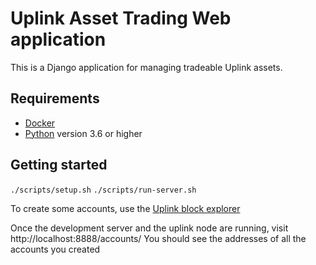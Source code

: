 # Uplink Asset Trading Web application

This is a Django application for managing tradeable Uplink assets.

## Requirements

* [Docker](https://www.docker.com/)
* [Python](https://www.python.org/) version 3.6 or higher

## Getting started

`./scripts/setup.sh`
`./scripts/run-server.sh`

To create some accounts, use the [Uplink block explorer](http://localhost:8000/accounts/)

Once the development server and the uplink node are running, visit http://localhost:8888/accounts/
You should see the addresses of all the accounts you created
